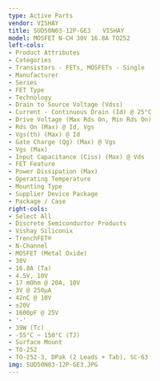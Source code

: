 ```yaml
---
type: Active Parts
vendor: VISHAY
title: SUD50N03-12P-GE3　　VISHAY
model: MOSFET N-CH 30V 16.8A TO252
left-cols:
- Product Attributes
- Categories
- Transistors - FETs, MOSFETs - Single
- Manufacturer
- Series
- FET Type
- Technology
- Drain to Source Voltage (Vdss)
- Current - Continuous Drain (Id) @ 25°C
- Drive Voltage (Max Rds On, Min Rds On)
- Rds On (Max) @ Id, Vgs
- Vgs(th) (Max) @ Id
- Gate Charge (Qg) (Max) @ Vgs
- Vgs (Max)
- Input Capacitance (Ciss) (Max) @ Vds
- FET Feature
- Power Dissipation (Max)
- Operating Temperature
- Mounting Type
- Supplier Device Package
- Package / Case
right-cols:
- Select All
- Discrete Semiconductor Products
- Vishay Siliconix
- TrenchFET®
- N-Channel
- MOSFET (Metal Oxide)
- 30V
- 16.8A (Ta)
- 4.5V, 10V
- 17 mOhm @ 20A, 10V
- 3V @ 250µA
- 42nC @ 10V
- ±20V
- 1600pF @ 25V
- '-'
- 39W (Tc)
- -55°C ~ 150°C (TJ)
- Surface Mount
- TO-252
- TO-252-3, DPak (2 Leads + Tab), SC-63
img: SUD50N03-12P-GE3.JPG
---
```

